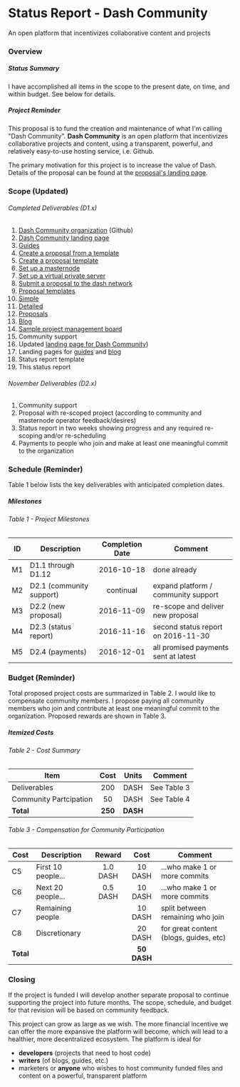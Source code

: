 # Status Report - Dash Community

An open platform that incentivizes collaborative content and projects 

### Overview

##### Status Summary
I have accomplished all items in the scope to the present date, on time, and within budget.  See below for details.

##### Project Reminder

This proposal is to fund the creation and maintenance of what I'm calling "Dash Community".  **Dash Community** is an open platform that incentivizes collaborative projects and content, using a transparent, powerful, and relatively easy-to-use hosting service, i.e. Github.  

The primary motivation for this project is to increase the value of Dash.  Details of the proposal can be found at the [proposal's landing page](https://dashcommunity.github.io/proposal-dash-community/). 

### Scope (Updated)

###### Completed Deliverables (D1.x)

1. [Dash Community organization](https://github.com/dashcommunity) (Github)
2. [Dash Community landing page](https://dashcommunity.github.io/)
3. [Guides](https://github.com/dashcommunity/guides)
  1. [Create a proposal from a template](https://github.com/dashcommunity/guides/blob/master/create_proposal_from_template.md)
  2. [Create a proposal template](https://github.com/dashcommunity/guides/blob/master/create_proposal_template.md)
  3. [Set up a masternode](https://github.com/dashcommunity/guides/blob/master/set_up_masternode.md)
  4. [Set up a virtual private server](https://github.com/dashcommunity/guides/blob/master/set_up_virtual_private_server.md)
  5. [Submit a proposal to the dash network](https://github.com/dashcommunity/guides/blob/master/submit_proposal_to_network.md)
4. [Proposal templates](https://github.com/dashcommunity/proposal-templates)
  1. [Simple](https://github.com/dashcommunity/proposal-templates/blob/master/simple.md)
  2. [Detailed](https://github.com/dashcommunity/proposal-templates/blob/master/detailed.md) 
5. [Proposals](https://dashcommunity.github.io/proposals/)
6. [Blog](https://github.com/dashcommunity/blog)
7. [Sample project management board](https://github.com/dashcommunity/proposal-dash-community/projects/1?fullscreen=true)
8. Community support
9. Updated [landing page for Dash Community](https://dashcommunity.github.io/))
10. Landing pages for [guides](https://github.com/dashcommunity/guides) and [blog](https://github.com/dashcommunity/blog) 
11. Status report template
12. This status report

###### November Deliverables (D2.x)

1. Community support
2. Proposal with re-scoped project (according to community and masternode operator feedback/desires)
3. Status report in two weeks showing progress and any required re-scoping and/or re-scheduling 
4. Payments to people who join and make at least one meaningful commit to the organization

### Schedule (Reminder)

Table 1 below lists the key deliverables with anticipated completion dates.

##### Milestones

###### Table 1 - Project Milestones
| ID |         Description          | Completion Date |               Comment                |
|----|------------------------------|:---------------:|--------------------------------------|
| M1 | D1.1 through D1.12           | 2016-10-18      | done already                         |
| M2 | D2.1 (community support)     | continual       | expand platform / community support  |
| M3 | D2.2 (new proposal)          | 2016-11-09      | re-scope and deliver new proposal    |
| M4 | D2.3 (status report)         | 2016-11-16      | second status report on 2016-11-30   |
| M5 | D2.4 (payments)              | 2016-12-01      | all promised payments sent at latest |

### Budget (Reminder)

Total proposed project costs are summarized in Table 2.  I would like to compensate community members.  I propose paying all community members who join and contribute at least one meaningful commit to the organization.  Proposed rewards are shown in Table 3. 

##### Itemized Costs

###### Table 2 - Cost Summary
|     Item                    |    Cost  |   Units    |   Comment    |
|-----------------------------|:--------:|:----------:|--------------|
| Deliverables                |    200   |   DASH     | See Table 3  |
| Community Partcipation      |     50   |   DASH     | See Table 4  |
| **Total**                   |  **250** | **DASH**   |              |

###### Table 3 - Compensation for Community Participation
|   Cost  |    Description    |  Reward  |   Cost     |          Comment                        |
|---------|-------------------|:--------:|:----------:|-----------------------------------------|
| C5      | First 10 people...| 1.0 DASH |  10 DASH   | ...who make 1 or more commits           |
| C6      | Next 20 people... | 0.5 DASH |  10 DASH   | ...who make 1 or more commits           |
| C7      | Remaining people  |          |  10 DASH   | split between remaining who join        |
| C8      | Discretionary     |          |  20 DASH   | for great content (blogs, guides, etc)  |
|**Total**|                   |          |**50 DASH**|                                          |

### Closing
If the project is funded I will develop another separate proposal to continue supporting the project into future months.  The scope, schedule, and budget for that revision will be based on community feedback.  

This project can grow as large as we wish.  The more financial incentive we can offer the more expansive the platform will become, which will lead to a healthier, more decentralized ecosystem.  The platform is ideal for

* **developers** (projects that need to host code)
* **writers** (of blogs, guides, etc.)
* marketers or **anyone** who wishes to host community funded files and content on a powerful, transparent platform
